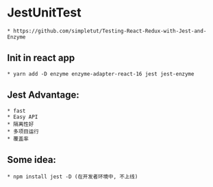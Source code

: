 # JestUnitTest
    * https://github.com/simpletut/Testing-React-Redux-with-Jest-and-Enzyme

## Init in react app
    * yarn add -D enzyme enzyme-adapter-react-16 jest jest-enzyme

## Jest Advantage:  
    * fast
    * Easy API
    * 隔离性好
    * 多项目运行
    * 覆盖率

## Some idea:
    * npm install jest -D (在开发者环境中, 不上线)